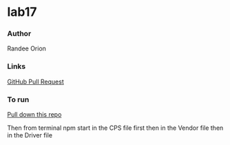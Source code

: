 # lab17

### Author
Randee Orion

### Links
[GitHub Pull Request](https://github.com/randee-401-advanced-javascript/lab17/pull/1)

### To run
[Pull down this repo](https://github.com/randee-401-advanced-javascript/lab17)

Then from terminal 
npm start
in the CPS file first
then in the Vendor file
then in the Driver file 